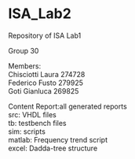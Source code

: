 # ISA_Lab2
Repository of ISA Lab1

Group 30

Members:\
Chisciotti Laura 274728\
Federico Fusto 279925\
Goti Gianluca 269825

Content
Report:all generated reports\
src: VHDL files\
tb: testbench files\
sim: scripts\
matlab: Frequency trend script\
excel: Dadda-tree structure

